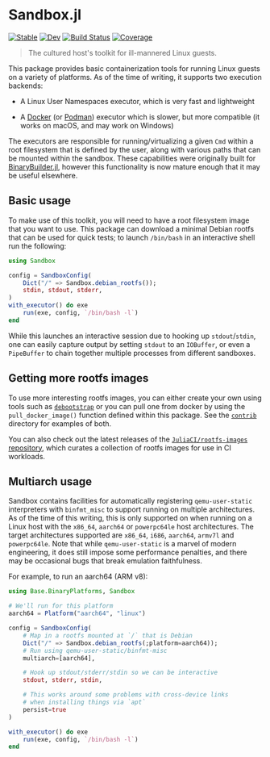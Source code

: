 # Sandbox.jl

[![Stable][docs-stable-img]][docs-stable-url]
[![Dev][docs-dev-img]][docs-dev-url]
[![Build Status][ci-img]][ci-url]
[![Coverage][codecov-img]][codecov-url]

[docs-stable-img]: https://img.shields.io/badge/docs-stable-blue.svg
[docs-stable-url]: https://staticfloat.github.io/Sandbox.jl/stable
[docs-dev-img]: https://img.shields.io/badge/docs-dev-blue.svg
[docs-dev-url]: https://staticfloat.github.io/Sandbox.jl/dev
[ci-img]: https://github.com/staticfloat/Sandbox.jl/workflows/CI/badge.svg
[ci-url]: https://github.com/staticfloat/Sandbox.jl/actions/workflows/ci.yml
[codecov-img]: https://codecov.io/gh/staticfloat/Sandbox.jl/branch/master/graph/badge.svg
[codecov-url]: https://codecov.io/gh/staticfloat/Sandbox.jl

> The cultured host's toolkit for ill-mannered Linux guests.

This package provides basic containerization tools for running Linux guests on a variety of platforms.
As of the time of writing, it supports two execution backends:

* A Linux User Namespaces executor, which is very fast and lightweight

* A [Docker](https://www.docker.com/) (or [Podman](https://podman.io/)) executor which is slower, but more compatible (it works on macOS, and may work on Windows)

The executors are responsible for running/virtualizing a given `Cmd` within a root filesystem that is defined by the user, along with various paths that can be mounted within the sandbox.
These capabilities were originally built for [BinaryBuilder.jl](https://github.com/JuliaPackaging/BinaryBuilder.jl), however this functionality is now mature enough that it may be useful elsewhere.

## Basic usage

To make use of this toolkit, you will need to have a root filesystem image that you want to use.
This package can download a minimal Debian rootfs that can be used for quick tests; to launch `/bin/bash` in an interactive shell run the following:

```julia
using Sandbox

config = SandboxConfig(
    Dict("/" => Sandbox.debian_rootfs());
    stdin, stdout, stderr,
)
with_executor() do exe
    run(exe, config, `/bin/bash -l`)
end
```

While this launches an interactive session due to hooking up `stdout`/`stdin`, one can easily capture output by setting `stdout` to an `IOBuffer`, or even a `PipeBuffer` to chain together multiple processes from different sandboxes.

## Getting more rootfs images

To use more interesting rootfs images, you can either create your own using tools such as [`debootstrap`](https://wiki.debian.org/Debootstrap) or you can pull one from docker by using the `pull_docker_image()` function defined within this package.  See the [`contrib`](contrib/) directory for examples of both.

You can also check out the latest releases of the [`JuliaCI/rootfs-images` repository](https://github.com/JuliaCI/rootfs-images/), which curates a collection of rootfs images for use in CI workloads.

## Multiarch usage

Sandbox contains facilities for automatically registering `qemu-user-static` interpreters with `binfmt_misc` to support running on multiple architectures.
As of the time of this writing, this is only supported on when running on a Linux host with the `x86_64`, `aarch64` or `powerpc64le` host architectures.
The target architectures supported are `x86_64`, `i686`, `aarch64`, `armv7l` and `powerpc64le`.
Note that while `qemu-user-static` is a marvel of modern engineering, it does still impose some performance penalties, and there may be occasional bugs that break emulation faithfulness.

For example, to run an aarch64 (ARM v8):

```julia
using Base.BinaryPlatforms, Sandbox

# We'll run for this platform
aarch64 = Platform("aarch64", "linux")

config = SandboxConfig(
    # Map in a rootfs mounted at `/` that is Debian
    Dict("/" => Sandbox.debian_rootfs(;platform=aarch64));
    # Run using qemu-user-static/binfmt-misc
    multiarch=[aarch64],

    # Hook up stdout/stderr/stdin so we can be interactive
    stdout, stderr, stdin,

    # This works around some problems with cross-device links
    # when installing things via `apt`
    persist=true
)

with_executor() do exe
    run(exe, config, `/bin/bash -l`)
end
```